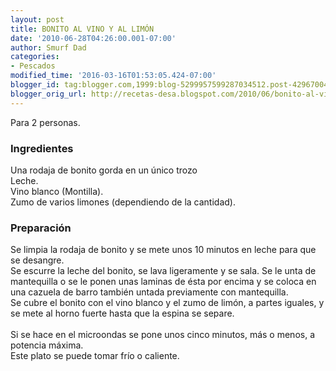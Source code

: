 ```yaml
---
layout: post
title: BONITO AL VINO Y AL LIMÓN
date: '2010-06-28T04:26:00.001-07:00'
author: Smurf Dad
categories:
- Pescados
modified_time: '2016-03-16T01:53:05.424-07:00'
blogger_id: tag:blogger.com,1999:blog-5299957599287034512.post-4296700471132852186
blogger_orig_url: http://recetas-desa.blogspot.com/2010/06/bonito-al-vino-y-al-limon.html
---
```


Para 2 personas.<br /><h3>Ingredientes</h3>Una rodaja de bonito gorda en un único trozo<br />Leche.<br />Vino blanco (Montilla).<br />Zumo de varios limones (dependiendo de la cantidad).<br /><h3>Preparación</h3>Se limpia la rodaja de bonito y se mete unos 10 minutos en leche para que se desangre.<br />Se escurre la leche del bonito, se lava ligeramente y se sala. Se le unta de mantequilla o se le ponen unas laminas de ésta por encima y se coloca en una cazuela de barro también untada previamente con mantequilla.<br />Se cubre el bonito con el vino blanco y el zumo de limón, a partes iguales, y se mete al horno fuerte hasta que la espina se separe.<br /><br />Si se hace en el microondas se pone unos cinco minutos, más o menos, a potencia máxima.<br />Este plato se puede tomar frío o caliente.